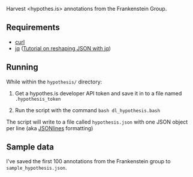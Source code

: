 Harvest <hypothes.is> annotations from the Frankenstein Group.

## Requirements

- [curl](https://curl.haxx.se/)
- [jq](https://stedolan.github.io/jq/) ([Tutorial on reshaping JSON with jq](https://programminghistorian.org/en/lessons/json-and-jq))

## Running

While within the `hypothesis/` directory:

1. Get a hypothes.is developer API token and save it in to a file named `.hypothesis_token`

2. Run the script with the command `bash dl_hypothesis.bash`

The script will write to a file called `hypothesis.json` with one JSON object per line (aka [JSONlines](http://jsonlines.org/) formatting)

## Sample data

I've saved the first 100 annotations from the Frankenstein group to `sample_hypothesis.json`.
